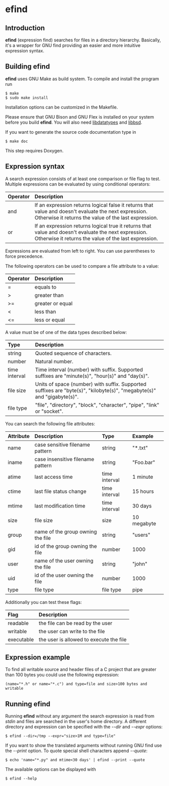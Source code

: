# efind

## Introduction

**efind** (expression find) searches for files in a directory hierarchy.
Basically, it's a wrapper for GNU find providing an easier and more
intuitive expression syntax.

## Building efind

**efind** uses GNU Make as build system. To compile and install the program run

```
$ make
$ sudo make install
```

Installation options can be customized in the Makefile.

Please ensure that GNU Bison and GNU Flex is installed on your system before
you build **efind**. You will also need [libdatatypes](https://github.com/20centaurifux/datatypes)
and [libbsd](https://libbsd.freedesktop.org/wiki/).

If you want to generate the source code documentation type in

```
$ make doc
```

This step requires Doxygen.

## Expression syntax

A search expression consists of at least one comparison or file flag to test. Multiple
expressions can be evaluated by using conditional operators:

| Operator | Description                                                                                                                                                   |
| :------- | :------------------------------------------------------------------------------------------------------------------------------------------------------------ |
| and      | If an expression returns logical false it returns that value and doesn't evaluate the next expression. Otherwise it returns the value of the last expression. |
| or       | If an expression returns logical true it returns that value and doesn't evaluate the next expression. Otherwise it returns the value of the last expression.  |

Expressions are evaluated from left to right. You can use parentheses to force precedence.

The following operators can be used to compare a file attribute to a value:

| Operator | Description      |
| :------- | :--------------- |
| =        | equals to        |
| >        | greater than     |
| >=       | greater or equal |
| <        | less than        |
| <=       | less or equal    |

A value must be of one of the data types described below:

| Type          | Description                                                                                                            |
| :------------ | :--------------------------------------------------------------------------------------------------------------------- |
| string        | Quoted sequence of characters.                                                                                         |
| number        | Natural number.                                                                                                        |
| time interval | Time interval (number) with suffix. Supported suffixes are "minute(s)", "hour(s)" and "day(s)".                        |
| file size     | Units of space (number) with suffix. Supported suffixes are "byte(s)", "kilobyte(s)", "megabyte(s)" and "gigabyte(s)". |
| file type     | "file", "directory", "block", "character", "pipe", "link" or "socket".                                                 |

You can search the following file attributes:

| Attribute | Description                       | Type            | Example     |
| :-------- | :-------------------------------- | :-------------- | :---------- |
| name      | case sensitive filename pattern   | string          | "*.txt"     |
| iname     | case insensitive filename pattern | string          | "Foo.bar"   |
| atime     | last access time                  | time interval   | 1 minute    |
| ctime     | last file status change           | time interval   | 15 hours    |
| mtime     | last modification time            | time interval   | 30 days     |
| size      | file size                         | size            | 10 megabyte |
| group     | name of the group owning the file | string          | "users"     |
| gid       | id of the group owning the file   | number          | 1000        |
| user      | name of the user owning the file  | string          | "john"      |
| uid       | id of the user owning the file    | number          | 1000        |
| type      | file type                         | file type       | pipe        |

Additionally you can test these flags:

| Flag       | Description                             |
| :--------- | :-------------------------------------- |
| readable   | the file can be read by the user        |
| writable   | the user can write to the file          |
| executable | the user is allowed to execute the file |

## Expression example

To find all writable source and header files of a C project that are greater than 100 bytes you could
use the following expression:

```
(name="*.h" or name="*.c") and type=file and size>100 bytes and writable
```

## Running efind

Running **efind** without any argument the search expression is read from *stdin*
and files are searched in the user's home directory. A different directory and
expression can be specified with the *--dir* and *--expr* options:

```
$ efind --dir=/tmp --expr="size>1M and type=file"
```

If you want to show the translated arguments without running GNU find use the
*--print* option. To quote special shell characters append *--quote*:

```
$ echo 'name="*.py" and mtime<30 days' | efind --print --quote
```

The available options can be displayed with

```
$ efind --help
```
